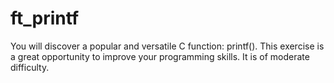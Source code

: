 # ft_printf
You will discover a popular and versatile C function: printf(). This exercise is a great opportunity to improve your programming skills. It is of moderate difficulty.
